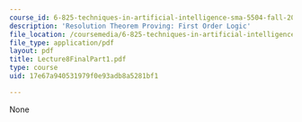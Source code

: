 ```yaml
---
course_id: 6-825-techniques-in-artificial-intelligence-sma-5504-fall-2002
description: 'Resolution Theorem Proving: First Order Logic'
file_location: /coursemedia/6-825-techniques-in-artificial-intelligence-sma-5504-fall-2002/17e67a940531979f0e93adb8a5281bf1_Lecture8FinalPart1.pdf
file_type: application/pdf
layout: pdf
title: Lecture8FinalPart1.pdf
type: course
uid: 17e67a940531979f0e93adb8a5281bf1

---
```

None